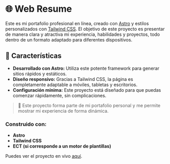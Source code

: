 # 🌐 Web Resume

Este es mi portafolio profesional en línea, creado con [Astro](https://astro.build/) y estilos personalizados con [Tailwind CSS](https://tailwindcss.com/). El objetivo de este proyecto es presentar de manera clara y atractiva mi experiencia, habilidades y proyectos, todo dentro de un formato adaptado para diferentes dispositivos.

## 🚀 Características
- **Desarrollado con Astro:** Utiliza este potente framework para generar sitios rápidos y estáticos.
- **Diseño responsivo:** Gracias a Tailwind CSS, la página es completamente adaptable a móviles, tabletas y escritorios.
- **Configuración mínima:** Este proyecto está diseñado para que puedas comenzar rápidamente, sin complicaciones.

> 💼 Este proyecto forma parte de mi portafolio personal y me permite mostrar mi experiencia de forma dinámica.

### Construido con:
- **Astro**
- **Tailwind CSS**
- **ECT (si corresponde a un motor de plantillas)**

Puedes ver el proyecto en vivo [aquí](https://JosephCode.vercel.app).

